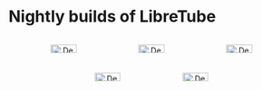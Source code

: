 # Nightly builds of LibreTube

<div align="center" style="width:100%; display:flex; justify-content:space-between;">
  
[<img src="https://raw.githubusercontent.com/libre-tube/LibreTube/master/assets/debug-widgets/arm64-v8a.svg" alt="Debug-arm64-v8a" width="30%">](https://github.com/libre-tube/NightlyBuilds/raw/main/app-arm64-v8a-debug-signed.apk)
[<img src="https://raw.githubusercontent.com/libre-tube/LibreTube/master/assets/debug-widgets/armeabi-v7a.svg" alt="Debug-armeabi-v7a" width="30%">](https://github.com/libre-tube/NightlyBuilds/raw/main/app-armeabi-v7a-debug-signed.apk)
[<img src="https://raw.githubusercontent.com/libre-tube/LibreTube/master/assets/debug-widgets/universal.svg" alt="Debug-universal" width="30%">](https://github.com/libre-tube/NightlyBuilds/raw/main/app-universal-debug-signed.apk)
[<img src="https://raw.githubusercontent.com/libre-tube/LibreTube/master/assets/debug-widgets/x86.svg" alt="Debug-x86" width="30%">](https://github.com/libre-tube/NightlyBuilds/raw/main/app-x86-debug-signed.apk)
[<img src="https://raw.githubusercontent.com/libre-tube/LibreTube/master/assets/debug-widgets/x86_64.svg" alt="Debug-x86_64" width="30%">](https://github.com/libre-tube/NightlyBuilds/raw/main/app-x86_64-debug-signed.apk)

</div>
